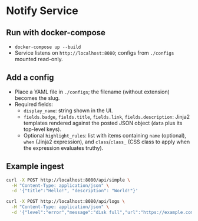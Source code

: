# Notify Service

## Run with docker-compose
- `docker-compose up --build`
- Service listens on `http://localhost:8080`; configs from `./configs` mounted read-only.

## Add a config
- Place a YAML file in `./configs`; the filename (without extension) becomes the slug.
- Required fields:
  - `display_name`: string shown in the UI.
  - `fields.badge`, `fields.title`, `fields.link`, `fields.description`: Jinja2 templates rendered against the posted JSON object (`data` plus its top-level keys).
  - Optional `highlight_rules`: list with items containing `name` (optional), `when` (Jinja2 expression), and `class`/`class_` (CSS class to apply when the expression evaluates truthy).

## Example ingest
```bash
curl -X POST http://localhost:8080/api/simple \
  -H "Content-Type: application/json" \
  -d '{"title":"Hello!", "description": "World!"}'
```

```bash
curl -X POST http://localhost:8080/api/logs \
  -H "Content-Type: application/json" \
  -d '{"level":"error","message":"disk full","url":"https://example.com/alerts","details":"Check storage quotas"}'
```
